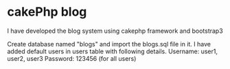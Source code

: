 # cakePhp blog
I have developed the blog system using cakephp framework and bootstrap3

Create database named "blogs" and import the blogs.sql file in it.
I have added default users in users table with following details.
Username: user1, user2, user3
Password: 123456 (for all users)
